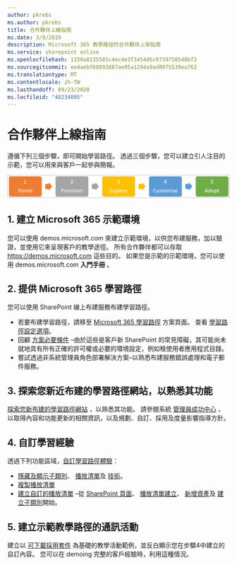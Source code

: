 ```yaml
---
author: pkrebs
ms.author: pkrebs
title: 合作夥伴上線指南
ms.date: 3/9/2019
description: Microsoft 365 教學路徑的合作夥伴上架指南
ms.service: sharepoint online
ms.openlocfilehash: 1150a8235585c4ec4e3f3454d6c0739758548bf2
ms.sourcegitcommit: ee4aebf60893887ae95a1294a9ad8975539ea762
ms.translationtype: MT
ms.contentlocale: zh-TW
ms.lasthandoff: 09/23/2020
ms.locfileid: "48234095"
---
```

# <a name="partner-onboarding-guide"></a>合作夥伴上線指南
遵循下列三個步驟，即可開始學習路徑。 透過三個步驟，您可以建立引人注目的示範，您可以用來與客戶一起參與簡報。 

![cg-partner-getfam.png](media/cg-partner-getfam.png)

## <a name="1-create-a-microsoft-365-demonstration-environment"></a>1. 建立 Microsoft 365 示範環境
您可以使用 demos.microsoft.com 來建立示範環境，以供您布建服務，加以驗證，並使用它來呈現客戶的教學途徑。 所有合作夥伴都可以存取 https://demos.microsoft.com 這些目的。 如果您是示範的示範環境，您可以使用 demos.microsoft.com **入門手冊** 。

## <a name="2-provision-microsoft-365-learning-pathways"></a>2. 提供 Microsoft 365 學習路徑
您可以使用 SharePoint 線上布建服務布建學習路徑。
- 若要布建學習路徑，請移至 [Microsoft 365 學習路徑](https://provisioning.sharepointpnp.com/details/3df8bd55-b872-4c9d-88e3-6b2f05344239) 方案頁面。 查看 [學習路徑設定選項](https://docs.microsoft.com/office365/customlearning/custom_setupoptions)。 
- 回顧 [方案必要條件](https://docs.microsoft.com/office365/customlearning/custom_provision) –由於這些是客戶新 SharePoint 的常見障礙，其可能尚未就地具有所有正確的許可權或必要的環境設定，例如租使用者應用程式目錄。
- 嘗試透過非系統管理員角色部署解決方案–以熟悉布建服務錯誤處理和電子郵件服務。

## <a name="3-explore-your-newly-provisioned-learning-pathways-site-to-get-familiar-with-its-capabilities"></a>3. 探索您新近布建的學習路徑網站，以熟悉其功能
[探索您新布建的學習路徑網站](https://docs.microsoft.com/office365/customlearning/custom_exploresite) ，以熟悉其功能。 請參閱系統 [管理員成功中心](https://docs.microsoft.com/office365/customlearning/custom_successcenter) ，以取得內容和功能更新的相關資訊，以及規劃、自訂、採用及度量影響指導方針。

## <a name="4-customize-the-learning-experience"></a>4. 自訂學習經驗
透過下列功能區域，[自訂學習路徑體驗](https://docs.microsoft.com/office365/customlearning/custom_overview)：
- [隱藏及顯示子類別](https://docs.microsoft.com/office365/customlearning/custom_hideshowsub)、 [播放清單](https://docs.microsoft.com/office365/customlearning/custom_hideshowplaylists)及 [技術](https://docs.microsoft.com/office365/customlearning/custom_hideshowtech)。
- [複製播放清單](https://docs.microsoft.com/office365/customlearning/custom_copyplaylist)
- [建立自訂的播放清單](https://docs.microsoft.com/office365/customlearning/custom_createnewplaylist) –從 [SharePoint 頁面](https://docs.microsoft.com/office365/customlearning/custom_createnewpage)、 [播放清單建立](https://docs.microsoft.com/office365/customlearning/custom_createnewplaylist)、 [新增資產](https://docs.microsoft.com/office365/customlearning/custom_addassets)及 [建立子類別](https://docs.microsoft.com/office365/customlearning/custom_createnewcat)開始。

## <a name="5-create-a-sample-learning-pathways-communication-campaign"></a>5. 建立示範教學路徑的通訊活動
建立以 [可下載採用套件](https://teamworktools.azurewebsites.net/m365lp/m365lpadoptionkit.zip) 為基礎的教學活動範例，並反白顯示您在步驟4中建立的自訂內容。 您可以在 demoing 完整的客戶經驗時，利用這種情況。 


